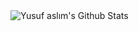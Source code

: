 <img align="left" alt="Yusuf aslım's Github Stats" src="https://github-readme-stats.vercel.app/api?username=ByAlperenS&show_icons=true&theme=radical&count_private=true" />
